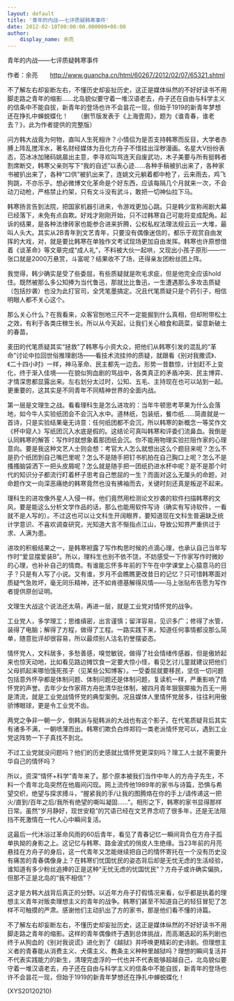 ```yaml
---
layout: default
title: '青年的内战——七评质疑韩寒事件'
date: 2012-02-10T00:00:00.000000+08:00
author:
    display_name: 余亮
---
```


青年的内战——七评质疑韩寒事件

作者：余亮　　http://www.guancha.cn/html/60267/2012/02/07/65321.shtml

不了解左右却妄断左右，不懂历史却妄扯历史，这正是媒体纵然的不好好读书不用脚走路之青年的缩影……北岛貌似要守着一堆汉语老去，舟子还在自由与科学主义的信条中不能自拔，新青年的登场也许不会昙花一现，但始于1919的新青年梦想还在挣扎中蝉蜕蝶化！　　（删节版发表于《上海壹周》，题为《谁青春，谁老去？》，此为作者提供的完整版）

问方韩大战竟为何物，直叫人生死相许？小情侣为是否支持韩寒而反目，大学者赤膊上阵乱搅浑水，著名财经媒体为丑化方舟子不惜挂出淫秽漫画。名星大V纷纷表态，范冰冰加赌码姚晨出主意，李寻欢叫骂连天自废武功，木子美要与所有挺韩者割席断交，韩寒父亲则写下“我的自述”以表心迹……各种手稿被扒出来了，各种家书被扒出来了，各种“口供”被扒出来了，连姚文元躺着都中枪了，云来雨去，鸡飞狗跳，不亦乐乎。想必微博文化革命是个好东西，应该每隔几个月就来一次，不会动刀动枪，严格禁止约架，只有文斗没有武斗，敢把一切神仙拉下马。

韩寒扬言告到法院，把国家机器引进来，令游戏更加心跳。只是韩少宣称闹剧大幕已经落下，未免有点自欺。好戏才刚刚开始，只不过韩寒自己可能将变成配角。起诉的结果，是各种法律砖家也能参合进来折腾，公权私权法理法规云云一大堆，最叫人头大。其实从2B青年到文艺青年，只要没有偶像迷信的，都乐于观赏自由发挥的大戏，对，就是要比韩寒在单独作文考试现场更加自由发挥。韩寒也许原想借着《谈革命》等文章完成“成人礼”，不料被大伙一起哄，又现出小孩子原形——一张口就是2000万悬赏，斗富呢？结果收不了场，还得亲友团粉丝团上阵。

我觉得，韩少确实是受了些委屈，有些质疑就是吹毛求疵，但是他完全应该hold住。既然被那么多公知捧为当代鲁迅，那就比比鲁迅，一生遭遇那么多攻击质疑（包括抄袭）也没为此打官司，全凭笔墨搞定。况且代笔质疑只是个药引子，相信明眼人都不关心这个。

那么关心什么？在我看来，众客官刨地三尺不一定能掘到什么真相，但却附带松土之效，有利于各类庄稼生长。所以从今天起，让我们关心粮食和蔬菜，留意新破土的春苗。

麦田的代笔质疑其实“拯救”了韩寒与小资大众，把他们从韩寒引发的混乱的“革命”讨论中拉回世俗推理剧场——看技术流挂帅的质疑，就跟看《别对我撒谎》、《二十四小时》一样，神马革命、民主都先一边去。形势一昔数惊，计划赶不上变化，终于渐入佳境——在貌似狗血剧的骂战中，各类真正的矛盾冲突、民主博弈、才情深思都显露出来。左右划分太过时，公知、五毛、主持现在也可以站到一起。更重要的，这其实是不同青年不同精神世界的全面内战。

第一层是文理生之战。看看理科生是怎么进攻的：当年牛顿思考苹果为什么会落地，如今牛人实验纸团会不会沉入水中。道林纸，包装纸，餐巾纸……简直就是一首诗，只是实验结果毫无诗意：任何纸团都不会沉，所以韩寒的新概念一等奖作文《杯中窥人》写纸团沉入水底是假的。这结论可真叫韩寒和评委们流鼻血。我倒是认同韩寒的解答：写作时就想象着那团纸会沉。你不能用物理实验拦阻作家的心理意向。要是我这种文艺人士则会想：考官大人怎么就想出这么个题目来呢？怎么不是扔个纸团到自己嘴巴里呢？怎么不是随手把钉书机拍在自己胸口上呢？怎么不是搔搔脑袋洒下一把头皮屑呢？怎么就是随手把一团纸扔进水杯中呢？是不是那个时代的知识分子都流行盯着杯子思考自己憋屈的一生？而面对这么无厘头的命题，对命题作文一向深恶痛绝的韩寒竟然也没有拂袖而去，关键时刻还真是叛逆不起来。

理科生的进攻像外星人入侵一样。他们竟然用检测论文抄袭的软件扫描韩寒的文风，要是能这么分析文学作品的话，那么也能用软件写诗（确实有写诗软件，一看就不是人写的）。不过这也可以让文科生开阔眼界，要知道现在文科生普遍缺乏统计学意识、不喜欢调查研究，光知道大言不惭指点江山，导致公知界严重供过于求、人满为患。

进攻的积极结果之一，是韩寒袒露了写作构思时候的点滴心理，也承认自己当年写作时“爱显摆爱装B”。所以，理科生也别不依不饶，不妨感受一下作家写作时微妙的心理，也补补自己的情商。有谁能忘怀多年前的下午在中学课堂上心猿意马的日子？只是有人写了小说。又有谁，岁月不会瞧瞧更改昔日的记忆？只可惜韩寒面对质疑气急败坏，毫无同乐精神，还不如肯德基解得风情——马上张贴布告愿为写作者提供原创证明。

文理生大战这个说法还太萌，再进一层，就是工业党对情怀党的战争。

工业党人，多学理工；思维缜密，出言谨慎；留洋容易，见识多广；修得了水管，装得了电脑；解得了方程，做得了工程。一路实践下来，知道任何事情都没那么简单，随意批评却很容易，所以最烦别人沽名钓誉摆姿态。

情怀党人，文科居多，多愁善感，嗅觉敏锐，做得了社会情绪传感器，但是傲娇起来也惊天动地，比如看见路边摊饮食一定要大惊小怪，看见乞讨儿童就建议把他们父母抓起来哪怕饿死孩子（见某些公知博客）。一受委屈就要移民，坚信一切问题包括意外怀孕都是体制问题、体制问题还是体制问题，复读机一样，严重影响了情怀党的声誉。去年少女作家蒋方舟批清华批体制，被四月青年狠狠揶揄为百无一用是清流，就是工业党战情怀党的典型案例。况且媒体人里情怀党居多，往往利用傲骄博眼球，更是令工业党不齿。

两党之争非一朝一夕，倒韩派与挺韩派的大战也有这个影子。在代笔质疑背后其实有诸多不满，一朝喷薄而出。韩寒们欺负白烨郑钧一类老派情怀党可以，遇到工业党这阵势一下子真找不到北。

不过工业党就没问题吗？他们的历史感就比情怀党更深刻吗？理工人士就不需要升华自己的情怀吗？

所以，资深“情怀+科学”青年来了。那个原本被我们当作中年人的方舟子先生，不料一个青年北岛突然在他眉间闪现。网上流传他1989年的家书与诗篇，恐惧与希望交织，绝望与探求搏斗，“握紧我的手/让我的图腾烙在你的手上/请传递这一把火/直到/百年之后/我所有绝望的嘶叫凝固……”。相形之下，韩寒的家书显得那样日常。虽然“岁月静好，现世安稳”的咒语已经在文艺界念叨了很多年，还是无法阻挡不死激情在一代人心中瞬间复活。

这最后一代沐浴过革命风雨的60后青年，看见了青春记忆一瞬间背负在方舟子孤单执拗的身影之上。这记忆与韩寒、路金波式的俏皮人生绝缘。当23年前的月亮悬挂在方舟子的身后，这一代青年又怎能继续把自己的情怀寄托在一个没有历史没有痛苦的青春偶像身上？在韩寒们忧国忧民的姿态背后却是无忧无虑的生活经验，谁知道有多少粉丝追捧的正是这种“无忧无虑的忧国忧民”？方舟子或许确实偏执，但那不正是北岛的“我不相信”？

这才是方韩大战背后真正的分野。以近年方舟子打假情况来看，似乎都是执着的理想主义青年对贩卖理想主义的青年的战争。韩寒们甚至不知道自己的轻狂冒犯了怎样不可触摸的严肃。感谢他们主动扒出了方的家书，那是他们看不懂的诗篇。

不了解左右却妄断左右，不懂历史却妄扯历史，这正是媒体纵然的不好好读书不用脚走路之青年的缩影。这样的青年偶像终于遇到总体挑战，而高潮迭起的系列剧也终于从狗血的《别对我说谎》进化到了《越狱》并呼唤更精彩的史诗剧。但理想主义者的青春能从消费主义、犬儒主义、教条主义种种里越狱吗？理想的瞬间复活并不代表实践能力的新生，清理完虚浮的一代也并不代表能够超越自己，北岛貌似要守着一堆汉语老去，舟子还在自由与科学主义的信条中不能自拔，新青年的登场也许不会昙花一现，但始于1919的新青年梦想还在挣扎中蝉蜕蝶化！

(XYS20120210)

